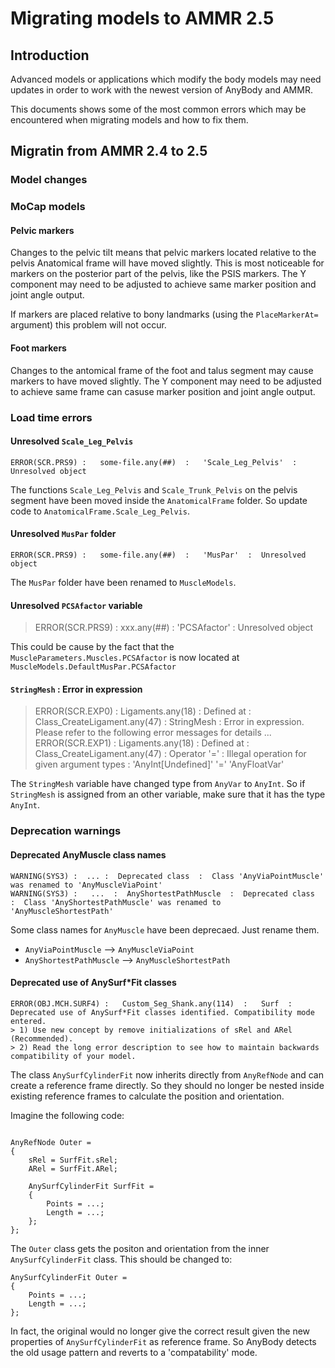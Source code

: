 # Migrating models to AMMR 2.5


## Introduction

Advanced models or applications which modify the body models may need updates in order to work with the newest version of AnyBody and AMMR.  

This documents shows some of the most common errors which may be encountered when migrating models and how to fix them.

## Migratin from AMMR 2.4 to 2.5

### Model changes

### MoCap models

#### Pelvic markers

Changes to the pelvic tilt means that pelvic markers located relative to the pelvis Anatomical frame will have moved slightly. This is most noticeable for
markers on the posterior part of the pelvis, like the PSIS markers. The Y component
may need to be adjusted to achieve same marker position and joint angle output. 

If markers are placed relative to bony landmarks (using the `PlaceMarkerAt=`
argument) this problem will not occur.

#### Foot markers

Changes to the antomical frame of the foot and talus segment may cause markers
to have moved slightly. The Y component may need to be adjusted to achieve same
frame can casuse marker position and joint angle output.


### Load time errors

#### Unresolved `Scale_Leg_Pelvis`

```
ERROR(SCR.PRS9) :   some-file.any(##)  :   'Scale_Leg_Pelvis'  :  Unresolved object
```

The functions `Scale_Leg_Pelvis` and `Scale_Trunk_Pelvis` on the pelvis segment have been moved inside the `AnatomicalFrame` folder. 
So update code to `AnatomicalFrame.Scale_Leg_Pelvis`.


#### Unresolved `MusPar` folder


```
ERROR(SCR.PRS9) :   some-file.any(##)  :   'MusPar'  :  Unresolved object
```

The `MusPar` folder have been renamed to `MuscleModels`. 

#### Unresolved `PCSAfactor` variable

> ERROR(SCR.PRS9) :   xxx.any(##)  :   'PCSAfactor'  :  Unresolved object

This could be cause by the fact that the `MuscleParameters.Muscles.PCSAfactor` is  now located at `MuscleModels.DefaultMusPar.PCSAfactor`

#### `StringMesh`  :  Error in expression

> ERROR(SCR.EXP0) :   Ligaments.any(18)  :     Defined at :   Class_CreateLigament.any(47)  :   StringMesh  :  Error in expression. Please refer to the following error messages for details ...
> ERROR(SCR.EXP1) :   Ligaments.any(18)  :     Defined at :   Class_CreateLigament.any(47)  :   Operator '='  :  Illegal operation for given argument types  :  'AnyInt[Undefined]' '=' 'AnyFloatVar'

The `StringMesh` variable have changed type from `AnyVar` to `AnyInt`. So if `StringMesh` is assigned from an other variable, make sure that it has the type `AnyInt`.


### Deprecation warnings

#### Deprecated AnyMuscle class names

```
WARNING(SYS3) :  ... :  Deprecated class  :  Class 'AnyViaPointMuscle' was renamed to 'AnyMuscleViaPoint'
WARNING(SYS3) :   ...  :  AnyShortestPathMuscle  :  Deprecated class  :  Class 'AnyShortestPathMuscle' was renamed to 'AnyMuscleShortestPath'
```
Some class names for `AnyMuscle` have been deprecaed. Just rename them. 

*  `AnyViaPointMuscle` --> `AnyMuscleViaPoint`
*  `AnyShortestPathMuscle` --> `AnyMuscleShortestPath`

#### Deprecated use of AnySurf*Fit classes

```
ERROR(OBJ.MCH.SURF4) :   Custom_Seg_Shank.any(114)  :   Surf  :  Deprecated use of AnySurf*Fit classes identified. Compatibility mode entered. 
> 1) Use new concept by remove initializations of sRel and ARel (Recommended). 
> 2) Read the long error description to see how to maintain backwards compatibility of your model. 
```

The class `AnySurfCylinderFit` now inherits directly from `AnyRefNode` and can create a reference frame directly. 
So they should no longer be nested inside existing reference frames to calculate the position and orientation.

Imagine the following code:

```AnyScriptDoc

AnyRefNode Outer = 
{
    sRel = SurfFit.sRel;
    ARel = SurfFit.ARel;

    AnySurfCylinderFit SurfFit = 
    {
        Points = ...; 
        Length = ...;
    };
};

```
The `Outer` class gets the positon and orientation from the inner `AnySurfCylinderFit` class.
This should be changed to: 

```AnyScriptDoc
AnySurfCylinderFit Outer = 
{
    Points = ...; 
    Length = ...;
};

```

In fact, the original would no longer give the correct result given the new properties of `AnySurfCylinderFit` as reference frame.
So AnyBody detects the old usage pattern and reverts to a 'compatability' mode. 





